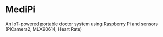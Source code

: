 # MediPi
An IoT-powered portable doctor system using Raspberry Pi and sensors (PiCamera2, MLX90614, Heart Rate)
